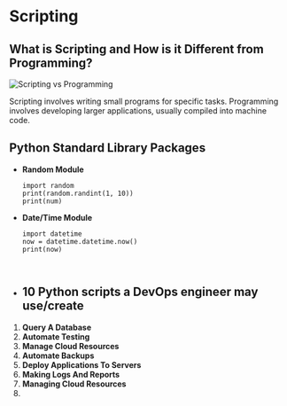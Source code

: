 # Scripting

## What is Scripting and How is it Different from Programming?
![Scripting vs Programming](https://visionx.io/wp-content/uploads/2023/03/Scripting-Language-vs-Programming-Language-300x300.png)

Scripting involves writing small programs for specific tasks. Programming involves developing larger applications, usually compiled into machine code.

## Python Standard Library Packages

- **Random Module**
  ```
  import random
  print(random.randint(1, 10))
  print(num)
  
- **Date/Time Module**
  ```
  import datetime
  now = datetime.datetime.now()
  print(now)
 
 
- ## 10 Python scripts a DevOps engineer may use/create

1. **Query A Database**
2. **Automate Testing**
3. **Manage Cloud Resources**
4. **Automate Backups**
5. **Deploy Applications To Servers**
6. **Making Logs And Reports**
7. **Managing Cloud Resources**
8. 

  

